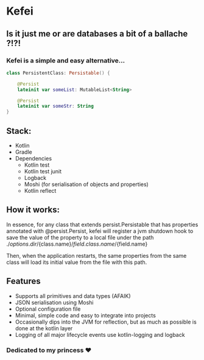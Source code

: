 # Kefei
## Is it just me or are databases a bit of a ballache ?!?!
### Kefei is a simple and easy alternative...

```kotlin
class PersistentClass: Persistable() {

    @Persist
    lateinit var someList: MutableList<String>

    @Persist
    lateinit var someStr: String
}
```

## Stack:
- Kotlin
- Gradle
- Dependencies
  - Kotlin test 
  - Kotlin test junit
  - Logback
  - Moshi (for serialisation of objects and properties)
  - Kotlin reflect


## How it works:
In essence, for any class that extends persist.Persistable that has properties
annotated with @persist.Persist, kefei will register a jvm shutdown hook to save the value
of the property to a local file under the path ./${options.dir}/${class.name}/${field.class.name}/${field.name}

Then, when the application restarts, the same properties from the same class will load its initial value from the file with this path.

## Features
- Supports all primitives and data types (AFAIK)
- JSON serialisation using Moshi
- Optional configuration file
- Minimal, simple code and easy to integrate into projects
- Occasionally dips into the JVM for reflection, but as much as possible is done at the kotlin layer
- Logging of all major lifecycle events use kotlin-logging and logback

### Dedicated to my princess ❤️
